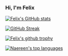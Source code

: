 ### Hi, I'm Felix

<!--
**FelixRiddle/FelixRiddle** is a ✨ _special_ ✨ repository because its `README.md` (this file) appears on your GitHub profile.

Here are some ideas to get you started:

- 🔭 I’m currently working on ...
- 🌱 I’m currently learning ...
- 👯 I’m looking to collaborate on ...
- 🤔 I’m looking for help with ...
- 💬 Ask me about ...
- 📫 How to reach me: ...
- ⚡ Fun fact: ...
-->
[![Felix's GitHub stats](https://github-readme-stats.vercel.app/api?username=FelixRiddle&count_private=true&show_icons=true&theme=radical)](https://github.com/anuraghazra/github-readme-stats)

[![GitHub Streak](http://github-readme-streak-stats.herokuapp.com?user=FelixRiddle&theme=radical)](https://git.io/streak-stats)

[![Felix's github trophy](https://github-profile-trophy.vercel.app/?username=FelixRiddle&row=1&theme=radical)](https://github.com/ryo-ma/github-profile-trophy)

[![Naereen's top languages](https://github-readme-stats.vercel.app/api/top-langs/?username=FelixRiddle&theme=radical&count_private=true&private=true)](https://github.com/anuraghazra/github-readme-stats)
